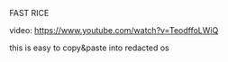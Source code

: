 FAST RICE

video: https://www.youtube.com/watch?v=TeodffoLWiQ

this is easy to copy&paste into redacted os 

